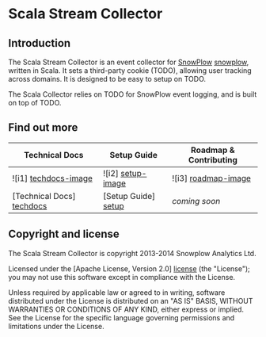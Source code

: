 # Scala Stream Collector

## Introduction

The Scala Stream Collector is an event collector for [SnowPlow] [snowplow],
written in Scala.
It sets a third-party cookie (TODO), allowing user tracking across domains.
It is designed to be easy to setup on TODO.

The Scala Collector relies on TODO
for SnowPlow event logging, and is built on top of
TODO.

## Find out more

| Technical Docs              | Setup Guide           | Roadmap & Contributing               |
|-----------------------------|-----------------------|--------------------------------------|
| ![i1] [techdocs-image]      | ![i2] [setup-image]   | ![i3] [roadmap-image]                |
| [Technical Docs] [techdocs] | [Setup Guide] [setup] | _coming soon_                        |

## Copyright and license

The Scala Stream Collector is copyright 2013-2014 Snowplow Analytics Ltd.

Licensed under the [Apache License, Version 2.0] [license] (the "License");
you may not use this software except in compliance with the License.

Unless required by applicable law or agreed to in writing, software
distributed under the License is distributed on an "AS IS" BASIS,
WITHOUT WARRANTIES OR CONDITIONS OF ANY KIND, either express or implied.
See the License for the specific language governing permissions and
limitations under the License.

[snowplow]: http://snowplowanalytics.com
[elastic-beanstalk]: http://aws.amazon.com/elasticbeanstalk/
[tomcat]: http://tomcat.apache.org/
[ring]: https://github.com/ring-clojure/ring
[compojure]: https://github.com/weavejester/compojure

[techdocs-image]: https://d3i6fms1cm1j0i.cloudfront.net/github/images/techdocs.png
[setup-image]: https://d3i6fms1cm1j0i.cloudfront.net/github/images/setup.png
[roadmap-image]: https://d3i6fms1cm1j0i.cloudfront.net/github/images/roadmap.png
[contributing-image]: https://d3i6fms1cm1j0i.cloudfront.net/github/images/contributing.png

[techdocs]: https://github.com/snowplow/snowplow/wiki/Scala-collector
[setup]: https://github.com/snowplow/snowplow/wiki/Setting-up-the-Scala-collector
[roadmap]: https://github.com/snowplow/snowplow/wiki/Scala-collector-roadmap
[contributing]: https://github.com/snowplow/snowplow/wiki/Scala-collector-contributing

[license]: http://www.apache.org/licenses/LICENSE-2.0

